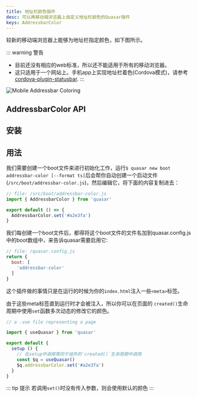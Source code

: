 ```yaml
---
title: 地址栏颜色插件
desc: 可以再移动端浏览器上自定义地址栏颜色的Quasar插件
keys: AddressbarColor
---
```

较新的移动端浏览器上能够为地址栏指定颜色，如下图所示。

::: warning 警告
* 目前还没有相应的web标准，所以还不能适用于所有的移动浏览器。
* 这只适用于一个网站上。手机app上实现地址栏着色(Cordova模式)，请参考[cordova-plugin-statusbar](https://cordova.apache.org/docs/en/latest/reference/cordova-plugin-statusbar/).
:::

![Mobile Addressbar Coloring](https://cdn.quasar.dev/img/mobile-address-bar-colors.jpg "Mobile Addressbar Coloring")

## AddressbarColor API

<doc-api file="AddressbarColor" />

## 安装

<doc-installation plugins="AddressbarColor" />

##  用法
我们需要创建一个boot文件来进行初始化工作，运行`$ quasar new boot addressbar-color [--format ts]`后会帮你自动创建一个启动文件(`/src/boot/addressbar-color.js`)，然后编辑它，将下面的内容复制进去：

```js
// file: /src/boot/addressbar-color.js
import { AddressbarColor } from 'quasar'

export default () => {
  AddressbarColor.set('#a2e3fa')
}
```
我们每创建一个boot文件后，都得将这个boot文件的文件名加到quasar.config.js中的boot数组中，来告诉quasar需要启用它:

```js
// file: /quasar.config.js
return {
  boot: [
    'addressbar-color'
  ]
}
```
这个插件做的事情只是在运行的时候为你的`index.html`注入一些`<meta>`标签。

由于这些meta标签直到运行时才会被注入，所以你可以在页面的 `created()`生命周期中使用`set`函数多次动态的修改它的颜色。


```js
// a .vue file representing a page

import { useQuasar } from 'quasar'

export default {
  setup () {
    // 在setup中调用等同于组件的`created()`生命周期中调用
    const $q = useQuasar()
    $q.addressbarColor.set('#a2e3fa')
  }
}
```

::: tip 提示
若调用`set()`时没有传入参数，则会使用默认的颜色
:::
